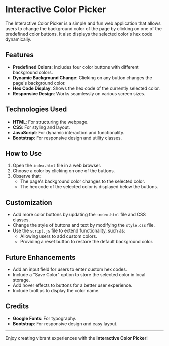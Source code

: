 # Interactive Color Picker

The Interactive Color Picker is a simple and fun web application that allows users to change the background color of the page by clicking on one of the predefined color buttons. It also displays the selected color's hex code dynamically.

## Features
- **Predefined Colors**: Includes four color buttons with different background colors.
- **Dynamic Background Change**: Clicking on any button changes the page's background color.
- **Hex Code Display**: Shows the hex code of the currently selected color.
- **Responsive Design**: Works seamlessly on various screen sizes.

## Technologies Used
- **HTML**: For structuring the webpage.
- **CSS**: For styling and layout.
- **JavaScript**: For dynamic interaction and functionality.
- **Bootstrap**: For responsive design and utility classes.

## How to Use
1. Open the `index.html` file in a web browser.
2. Choose a color by clicking on one of the buttons.
3. Observe that:
   - The page's background color changes to the selected color.
   - The hex code of the selected color is displayed below the buttons.

## Customization
- Add more color buttons by updating the `index.html` file and CSS classes.
- Change the style of buttons and text by modifying the `style.css` file.
- Use the `script.js` file to extend functionality, such as:
  - Allowing users to add custom colors.
  - Providing a reset button to restore the default background color.

## Future Enhancements
- Add an input field for users to enter custom hex codes.
- Include a "Save Color" option to store the selected color in local storage.
- Add hover effects to buttons for a better user experience.
- Include tooltips to display the color name.

## Credits
- **Google Fonts**: For typography.
- **Bootstrap**: For responsive design and easy layout.

---

Enjoy creating vibrant experiences with the **Interactive Color Picker**!
